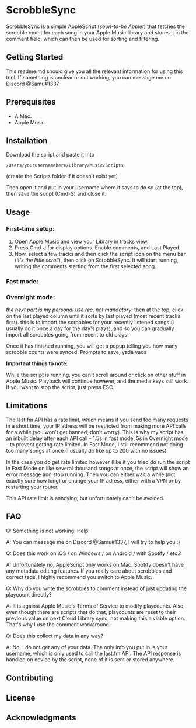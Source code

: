 # ScrobbleSync

ScrobbleSync is a simple AppleScript (*soon-to-be Applet*) that fetches the scrobble count for each song in your Apple Music library and stores it in the comment field, which can then be used for sorting and filtering.

## Getting Started

This readme.md should give you all the relevant information for using this tool. If something is unclear or not working, you can message me on Discord @Samu#1337

## Prerequisites
- A Mac.
- Apple Music.

## Installation
Download the script and paste it into

    /Users/yourusernamehere/Library/Music/Scripts

(create the Scripts folder if it doesn't exist yet)

Then open it and put in your username where it says to do so (at the top), then save the script (Cmd-S) and close it.

## Usage

### First-time setup:
1. Open Apple Music and view your Library in tracks view. 
2. Press Cmd-J for display options. Enable comments, and Last Played.
3. Now, select a few tracks and then click the script icon on the menu bar (*it's the little scroll*), then click on ScrobbleSync. It will start running, writing the comments starting from the first selected song.

### Fast mode:

### Overnight mode:


*the next part is my personal use rec, not mandatory:*
then at the top, click on the last played column until it sorts by last played (most recent tracks first). this is to import the scrobbles for your recently listened songs (i usually do it once a day for the day's plays), and so you can gradually import all scrobbles going from recent to old plays.

Once it has finished running, you will get a popup telling you how many scrobble counts were synced.
Prompts to save, yada yada

**Important things to note:**

While the script is running, you can't scroll around or click on other stuff in Apple Music. 
Playback will continue however, and the media keys still work. 
If you want to stop the script, just press ESC. 

## Limitations

The last.fm API has a rate limit, which means if you send too many requests in a short time, your IP adress will be restricted from making more API calls for a while (you won't get banned, don't worry). 
This is why my script has an inbuilt delay after each API call - 1.5s in fast mode, 5s in Overnight mode - to prevent getting rate limited. 
In Fast Mode, I still recommend not doing too many songs at once (I usually do like up to 200 with no issues).

In the case you do get rate limited however (like if you tried do run the script in Fast Mode on like several thousand songs at once, the script will show an error message and stop running. 
Then you can either wait a while (not exactly sure how long) or change your IP adress, either with a VPN or by restarting your router.

This API rate limit is annoying, but unfortunately can't be avoided.

## FAQ

Q: Something is not working! Help!  

A: You can message me on Discord @Samu#1337, I will try to help you :)


Q: Does this work on iOS / on Windows / on Android / with Spotify / etc.?  

A: Unfortunately no, AppleScript only works on Mac. Spotify doesn't have any metadata editing features. If you really care about scrobbles and correct tags, I highly recommend you switch to Apple Music.


Q: Why do you write the scrobbles to comment instead of just updating the playcount directly?  

A: It is against Apple Music's Terms of Service to modify playcounts. Also, even though there are scripts that do that, playcounts are reset to their previous value on next Cloud Library sync, not making this a viable option.
That's why I use the comment workaround.


Q: Does this collect my data in any way?  

A: No, I do not get any of your data. The only info you put in is your username, which is only used to call the last.fm API. The API response is handled on device by the script, none of it is sent or stored anywhere.


## Contributing

## License

## Acknowledgments
